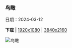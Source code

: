 ### 鸟瞰

日期：2024-03-12

**下载**  |  [1920x1080](https://cn.bing.com/th?id=OHR.MagadiFlamingos_ZH-CN7888437841_1920x1080.jpg)  |  [3840x2160](https://cn.bing.com/th?id=OHR.MagadiFlamingos_ZH-CN7888437841_UHD.jpg)

![鸟瞰](https://cn.bing.com/th?id=OHR.MagadiFlamingos_ZH-CN7888437841_1920x1080.jpg "小红鹳飞越马加迪湖,肯尼亚 (© Vicki Jauron, Babylon and Beyond Photography/Getty Images)")

